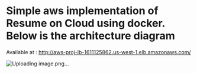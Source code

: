 # Simple aws implementation of Resume on Cloud using docker. Below is the architecture diagram 

Available at : http://aws-proj-lb-1611125862.us-west-1.elb.amazonaws.com/

![Uploading image.png…]()



